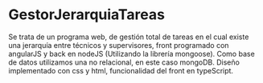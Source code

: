 # GestorJerarquiaTareas
Se trata de un programa web, de gestión total de tareas en el cual existe una jerarquía entre técnicos y supervisores, front programado con angularJS y back en nodeJS (Utilizando la librería mongoose). Como base de datos utilizamos una no relacional, en este caso mongoDB. Diseño implementado con css y html, funcionalidad del front en typeScript.
